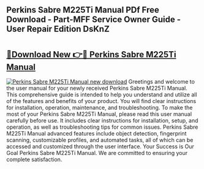 ## Perkins Sabre M225Ti Manual PDf Free Download - Part-MFF Service Owner Guide - User Repair Edition DsKnZ

# <h2><a href="http://bc66040.oget.top/?id=Perkins+Sabre+M225Ti+Manual">🔗Download New 👉🔴 Perkins Sabre M225Ti Manual</a></h2>

[![Perkins Sabre M225Ti Manual new download](https://i.imgur.com/5g1atiW.png)](http://bc66040.oget.top/?id=Perkins+Sabre+M225Ti+Manual)
Greetings and welcome to the user manual for your newly received Perkins Sabre M225Ti Manual. This comprehensive guide is intended to help you understand and utilize all of the features and benefits of your product. You will find clear instructions for installation, operation, maintenance, and troubleshooting. To make the most of your Perkins Sabre M225Ti Manual, please read this user manual carefully before use. It includes clear instructions for installation, setup, and operation, as well as troubleshooting tips for common issues. Perkins Sabre M225Ti Manual advanced features include object detection, fingerprint scanning, customizable profiles, and automated tasks, all of which can be accessed and customized through the user interface. Your Success is Our Goal Perkins Sabre M225Ti Manual. We are committed to ensuring your complete satisfaction.
